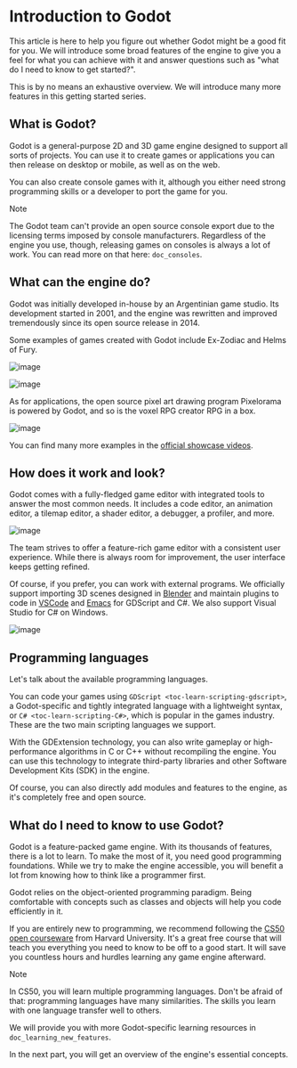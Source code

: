 # Introduction to Godot

This article is here to help you figure out whether Godot might be a
good fit for you. We will introduce some broad features of the engine to
give you a feel for what you can achieve with it and answer questions
such as "what do I need to know to get started?".

This is by no means an exhaustive overview. We will introduce many more
features in this getting started series.

## What is Godot?

Godot is a general-purpose 2D and 3D game engine designed to support all
sorts of projects. You can use it to create games or applications you
can then release on desktop or mobile, as well as on the web.

You can also create console games with it, although you either need
strong programming skills or a developer to port the game for you.

Note

The Godot team can't provide an open source console export due to the
licensing terms imposed by console manufacturers. Regardless of the
engine you use, though, releasing games on consoles is always a lot of
work. You can read more on that here: `doc_consoles`.

## What can the engine do?

Godot was initially developed in-house by an Argentinian game studio.
Its development started in 2001, and the engine was rewritten and
improved tremendously since its open source release in 2014.

Some examples of games created with Godot include Ex-Zodiac and Helms of
Fury.

![image](img/introduction_ex_zodiac.png)

![image](img/introduction_helms_of_fury.jpg)

As for applications, the open source pixel art drawing program
Pixelorama is powered by Godot, and so is the voxel RPG creator RPG in a
box.

![image](img/introduction_rpg_in_a_box.png)

You can find many more examples in the [official showcase
videos](https://www.youtube.com/playlist?list=PLeG_dAglpVo6EpaO9A1nkwJZOwrfiLdQ8).

## How does it work and look?

Godot comes with a fully-fledged game editor with integrated tools to
answer the most common needs. It includes a code editor, an animation
editor, a tilemap editor, a shader editor, a debugger, a profiler, and
more.

![image](img/introduction_editor.webp)

The team strives to offer a feature-rich game editor with a consistent
user experience. While there is always room for improvement, the user
interface keeps getting refined.

Of course, if you prefer, you can work with external programs. We
officially support importing 3D scenes designed in
[Blender](https://www.blender.org/) and maintain plugins to code in
[VSCode](https://github.com/godotengine/godot-vscode-plugin) and
[Emacs](https://github.com/godotengine/emacs-gdscript-mode) for GDScript
and C#. We also support Visual Studio for C# on Windows.

![image](img/introduction_vscode.png)

## Programming languages

Let's talk about the available programming languages.

You can code your games using `GDScript <toc-learn-scripting-gdscript>`,
a Godot-specific and tightly integrated language with a lightweight
syntax, or `C# <toc-learn-scripting-C#>`, which is popular in the games
industry. These are the two main scripting languages we support.

With the GDExtension technology, you can also write gameplay or
high-performance algorithms in C or C++ without recompiling the engine.
You can use this technology to integrate third-party libraries and other
Software Development Kits (SDK) in the engine.

Of course, you can also directly add modules and features to the engine,
as it's completely free and open source.

## What do I need to know to use Godot?

Godot is a feature-packed game engine. With its thousands of features,
there is a lot to learn. To make the most of it, you need good
programming foundations. While we try to make the engine accessible, you
will benefit a lot from knowing how to think like a programmer first.

Godot relies on the object-oriented programming paradigm. Being
comfortable with concepts such as classes and objects will help you code
efficiently in it.

If you are entirely new to programming, we recommend following the [CS50
open courseware](https://cs50.harvard.edu/x) from Harvard University.
It's a great free course that will teach you everything you need to know
to be off to a good start. It will save you countless hours and hurdles
learning any game engine afterward.

Note

In CS50, you will learn multiple programming languages. Don't be afraid
of that: programming languages have many similarities. The skills you
learn with one language transfer well to others.

We will provide you with more Godot-specific learning resources in
`doc_learning_new_features`.

In the next part, you will get an overview of the engine's essential
concepts.
